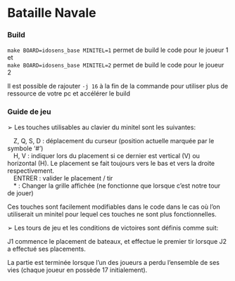 Bataille Navale
============
### Build

`make BOARD=idosens_base MINITEL=1` permet de build le code pour le joueur 1 et  
`make BOARD=idosens_base MINITEL=2` permet de build le code pour le joueur 2

Il est possible de rajouter `-j 16` à la fin de la commande pour utiliser plus de ressource de votre pc et accélérer le build

### Guide de jeu

➢ Les touches utilisables au clavier du minitel sont les suivantes: 

&emsp;Z, Q, S, D : déplacement du curseur (position actuelle marquée par le symbole ‘#’)  
&emsp;H, V : indiquer lors du placement si ce dernier est vertical (V) ou horizontal (H). Le placement se fait toujours vers le bas et vers la droite respectivement.  
&emsp;ENTRER : valider le placement / tir  
&emsp;* : Changer la grille affichée (ne fonctionne que lorsque c’est notre tour de jouer)

Ces touches sont facilement modifiables dans le code dans le cas où l’on utiliserait un minitel pour lequel ces touches ne sont plus fonctionnelles.

➢ Les tours de jeu et les conditions de victoires sont définis comme suit:

J1 commence le placement de bateaux, et effectue le premier tir lorsque J2 a effectué ses placements.

La partie est terminée lorsque l’un des joueurs a perdu l’ensemble de ses vies (chaque joueur en possède 17 initialement).

